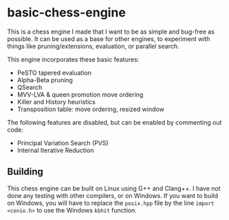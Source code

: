 
# basic-chess-engine
This is a chess engine I made that I want to be as simple and bug-free as possible. It can be used as a base for other engines, to experiment with things like pruning/extensions, evaluation, or parallel search.

This engine incorporates these basic features:
- PeSTO tapered evaluation
- Alpha-Beta pruning
- QSearch
- MVV-LVA & queen promotion move ordering
- Killer and History heuristics
- Transposition table: move ordering, resized window

The following features are disabled, but can be enabled by commenting out code:
- Principal Variation Search (PVS)
- Internal Iterative Reduction

## Building
This chess engine can be built on Linux using G++ and Clang++. I have not done any testing with other compilers, or on Windows.
If you want to build on Windows, you will have to replace the `posix.hpp` file by the line `import <conio.h>` to use the Windows `kbhit` function.
